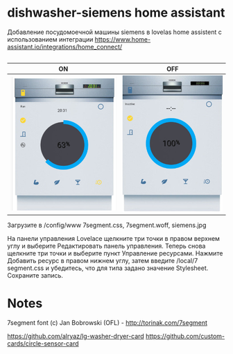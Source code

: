 # dishwasher-siemens home assistant

Добавление посудомоечной машины siemens в lovelas home assistent c использованием интеграции 
https://www.home-assistant.io/integrations/home_connect/

## 
| ON                                                                                     | OFF                                                                          |
|----------------------------------------------------------------------------------------|------------------------------------------------------------------------------|
| ![ON](https://github.com/ananyevgv/dishwasher-siemens/blob/main/foto.jpg)              | ![OFF](https://github.com/ananyevgv/dishwasher-siemens/blob/main/foto2.jpg)  |


Загрузите в /config/www  7segment.css, 7segment.woff, siemens.jpg

На панели управления Lovelace щелкните три точки в правом верхнем углу и выберите Редактировать панель управления. Теперь снова щелкните три точки и выберите пункт Управление ресурсами. Нажмите Добавить ресурс в правом нижнем углу, затем введите /local/7 segment.css и убедитесь, что для типа задано значение Stylesheet. Сохраните запись.

# Notes
7segment font (c) Jan Bobrowski (OFL) - http://torinak.com/7segment

https://github.com/alryaz/lg-washer-dryer-card
https://github.com/custom-cards/circle-sensor-card
